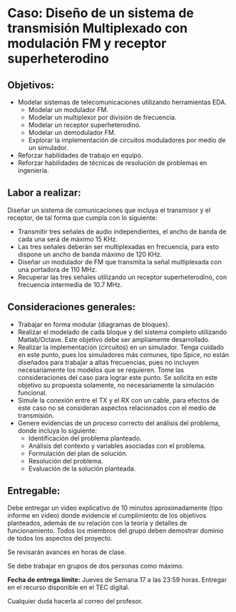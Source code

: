 # Caso: Diseño de un sistema de transmisión Multiplexado con modulación FM y receptor superheterodino

## Objetivos:
- Modelar sistemas de telecomunicaciones utilizando herramientas EDA.
    - Modelar un modulador FM.
    - Modelar un multiplexor por división de frecuencia.
    - Modelar un receptor superheterodino.
    - Modelar un demodulador FM.
    - Explorar la implementación de circuitos moduladores por medio de un simulador.
- Reforzar habilidades de trabajo en equipo.
- Reforzar habilidades de técnicas de resolución de problemas en ingeniería.

## Labor a realizar:
Diseñar un sistema de comunicaciones que incluya el transmisor y el receptor, de tal forma que cumpla con lo siguiente:

- Transmitir tres señales de audio independientes, el ancho de banda de cada una será de máximo 15 KHz.
- Las tres señales deberán ser multiplexadas en frecuencia, para esto dispone un ancho de banda máximo de 120 KHz.
- Diseñar un modulador de FM que transmita la señal multiplexada con una portadora de 110 MHz.
- Recuperar las tres señales utilizando un receptor superheterodino, con frecuencia intermedia de 10.7 MHz.

## Consideraciones generales:
- Trabajar en forma modular (diagramas de bloques).
- Realizar el modelado de cada bloque y del sistema completo utilizando Matlab/Octave. Este objetivo debe ser ampliamente desarrollado.
- Realizar la implementación (circuitos) en un simulador. Tenga cuidado en este punto, pues los simuladores más comunes, tipo Spice, no están diseñados para trabajar a altas frecuencias, pues no incluyen necesariamente los modelos que se requieren. Tome las consideraciones del caso para lograr este punto. Se solicita en este objetivo su propuesta solamente, no necesariamente la simulación funcional.
- Simule la conexión entre el TX y el RX con un cable, para efectos de este caso no se consideran aspectos relacionados con el medio de transmisión.
- Genere evidencias de un proceso correcto del análisis del problema, donde incluya lo siguiente:
  - Identificación del problema planteado.
  - Análisis del contexto y variables asociadas con el problema.
  - Formulación del plan de solución.
  - Resolución del problema.
  - Evaluación de la solución planteada.

## Entregable:
Debe entregar un video explicativo de 10 minutos aproximadamente (tipo informe en video) donde evidencie el cumplimiento de los objetivos planteados, además de su relación con la teoría y detalles de funcionamiento. Todos los miembros del grupo deben demostrar dominio de todos los aspectos del proyecto.

Se revisarán avances en horas de clase.

Se debe trabajar en grupos de dos personas como máximo.

**Fecha de entrega límite:** Jueves de Semana 17 a las 23:59 horas. Entregar en el recurso disponible en el TEC digital.

Cualquier duda hacerla al correo del profesor.

